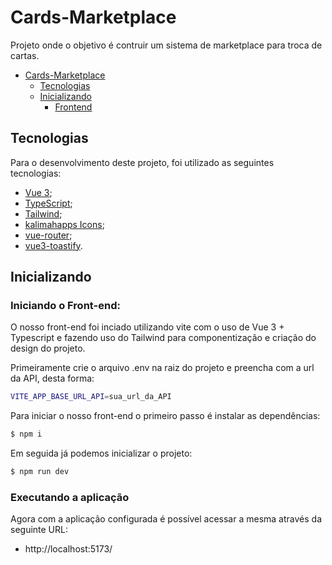 # Cards-Marketplace

Projeto onde o objetivo é contruir um sistema de marketplace para troca de cartas. 

- [Cards-Marketplace](#Cards-Marketplace)
  - [Tecnologias](#tecnologias)
  - [Inicializando](#inicializando)
    - [Frontend](#frontend)

## Tecnologias

Para o desenvolvimento deste projeto, foi utilizado as seguintes tecnologias:

- [Vue 3](https://vuejs.org/);
- [TypeScript](https://www.typescriptlang.org/);
- [Tailwind](https://tailwindcss.com/);
- [kalimahapps Icons](https://vue-icons.kalimah-apps.com/);
- [vue-router](https://router.vuejs.org/);
- [vue3-toastify](https://www.npmjs.com/package/vue3-toastify).

## Inicializando

### Iniciando o Front-end:

O nosso front-end foi inciado utilizando vite com o uso de Vue 3 + Typescript e fazendo uso do Tailwind para componentização e criação do design do projeto.

Primeiramente crie o arquivo .env na raiz do projeto e preencha com a url da API, desta forma:

```bash
VITE_APP_BASE_URL_API=sua_url_da_API
```

Para iniciar o nosso front-end o primeiro passo é instalar as dependências: 

```bash
$ npm i
```

Em seguida já podemos inicializar o projeto:

```bash
$ npm run dev
```

### Executando a aplicação

Agora com a aplicação configurada é possível acessar a mesma através da seguinte URL:

- http://localhost:5173/



